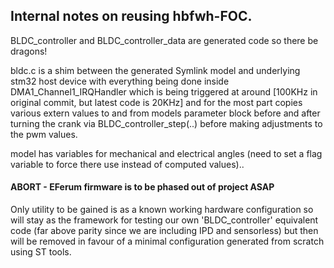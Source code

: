 ## Internal notes on reusing hbfwh-FOC.

BLDC_controller and BLDC_controller_data are generated code so there be dragons!

bldc.c is a shim between the generated Symlink model and underlying stm32 host device with everything being done inside DMA1_Channel1_IRQHandler which is being triggered at around [100KHz in original commit, but latest code is 20KHz]    and for the most part copies various extern values to and from models parameter block before and after turning the crank via BLDC_controller_step(..)
before making adjustments to the pwm values.

model has variables for mechanical and electrical angles (need to set a flag variable to force there use instead of computed values)..

#### ABORT - EFerum firmware is to be phased out of project ASAP
Only utility to be gained is as a known working hardware configuration so will stay as the framework for testing our own 'BLDC_controller' equivalent code (far above parity since we are including IPD and sensorless) but then will be removed in favour of a minimal configuration generated from scratch using ST tools.